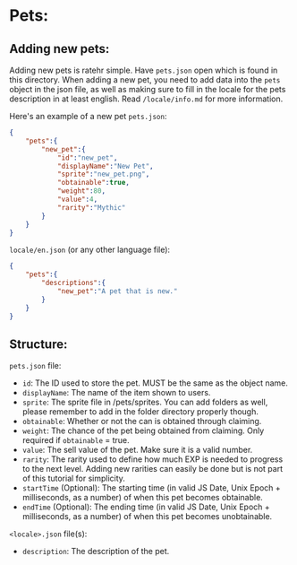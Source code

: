 # Pets:
## Adding new pets:
Adding new pets is ratehr simple. Have `pets.json` open which is found in this directory.
When adding a new pet, you need to add data into the `pets` object in the json file, as well as making sure to fill in the locale for the pets description in at least english. Read `/locale/info.md` for more information.

Here's an example of a new pet
`pets.json`:
```json
{
    "pets":{
        "new_pet":{
            "id":"new_pet",
            "displayName":"New Pet",
            "sprite":"new_pet.png",
            "obtainable":true,
            "weight":80,
            "value":4,
            "rarity":"Mythic"
        }
    }
}
```

`locale/en.json` (or any other language file):
```json
{
    "pets":{
        "descriptions":{
            "new_pet":"A pet that is new."
        }
    }
}
```

## Structure:
`pets.json` file:
* `id`: The ID used to store the pet. MUST be the same as the object name.
* `displayName`: The name of the item shown to users.
* `sprite`: The sprite file in /pets/sprites. You can add folders as well, please remember to add in the folder directory properly though.
* `obtainable`: Whether or not the can is obtained through claiming.
* `weight`: The chance of the pet being obtained from claiming. Only required if `obtainable` = true.
* `value`: The sell value of the pet. Make sure it is a valid number.
* `rarity`: The rarity used to define how much EXP is needed to progress to the next level. Adding new rarities can easily be done but is not part of this tutorial for simplicity.
* `startTime` (Optional): The starting time (in valid JS Date, Unix Epoch + milliseconds, as a number) of when this pet becomes obtainable.
* `endTime` (Optional): The ending time (in valid JS Date, Unix Epoch + milliseconds, as a number) of when this pet becomes unobtainable.

`<locale>.json` file(s):
* `description`: The description of the pet.